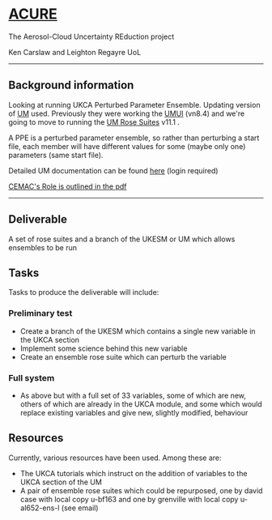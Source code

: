 # [ACURE](https://gtr.ukri.org/projects?ref=NE%2FP013406%2F1) #

The Aerosol-Cloud Uncertainty REduction project

Ken Carslaw and Leighton Regayre UoL

<hr>

## Background information ##

Looking at running UKCA Perturbed Parameter Ensemble. Updating version of [UM](http://cms.ncas.ac.uk/wiki/UM) used. Previously they were working the [UMUI](http://cms.ncas.ac.uk/wiki/UM/RunningUMOnArcher) (vn8.4) and we're going
to move to running the [UM Rose Suites](http://cms.ncas.ac.uk/wiki/RoseCylc) v11.1 .

A PPE is a perturbed parameter ensemble, so rather than perturbing a
start file, each member will have different values for some (maybe
only one) parameters (same start file).

Detailed UM documentation can be found [here](https://code.metoffice.gov.uk/doc/um/latest/umdp.html) (login required)

[CEMAC's Role is outlined in the pdf](CEMAC_priorities_for_ACURE_v2_1-1.pdf)

<hr>

## Deliverable

A set of rose suites and a branch of the UKESM or UM which allows ensembles to be run

## Tasks

Tasks to produce the deliverable will include:

### Preliminary test
* Create a branch of the UKESM which contains a single new variable in the UKCA section
* Implement some science behind this new variable
* Create an ensemble rose suite which can perturb the variable

### Full system
* As above but with a full set of 33 variables, some of which are new, others of which are already in the UKCA module, and some which would replace existing variables and give new, slightly modified, behaviour

## Resources

Currently, various resources have been used. Among these are:

* The UKCA tutorials which instruct on the addition of variables to the UKCA section of the UM
* A pair of ensemble rose suites which could be repurposed, one by david case with local copy u-bf163 and one by grenville with local copy u-al652-ens-l (see email)
